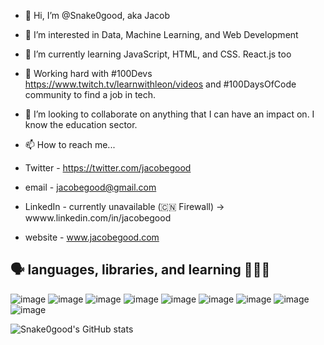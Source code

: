 - 👋 Hi, I’m @Snake0good, aka Jacob
- 👀 I’m interested in Data, Machine Learning, and Web Development
- 🌱 I’m currently learning JavaScript, HTML, and CSS. React.js too
- 🚀 Working hard with #100Devs https://www.twitch.tv/learnwithleon/videos and #100DaysOfCode community to find a job in tech.
- 💞️ I’m looking to collaborate on anything that I can have an impact on. I know the education sector. 
- 📫 How to reach me...
 
- Twitter - https://twitter.com/jacobegood
- email - jacobegood@gmail.com
- LinkedIn - currently unavailable (🇨🇳 Firewall) -> wwww.linkedin.com/in/jacobegood
- website - www.jacobegood.com


🗣 languages, libraries, and learning 👨🏼‍🏫
-
![image](https://img.shields.io/badge/HTML5-E34F26?style=for-the-badge&logo=html5&logoColor=white
)  ![image](https://img.shields.io/badge/JavaScript-323330?style=for-the-badge&logo=javascript&logoColor=F7DF1E
)   ![image](https://img.shields.io/badge/CSS3-1572B6?style=for-the-badge&logo=css3&logoColor=white
)   ![image](https://img.shields.io/badge/Numpy-777BB4?style=for-the-badge&logo=numpy&logoColor=white
)   ![image](https://img.shields.io/badge/Pandas-2C2D72?style=for-the-badge&logo=pandas&logoColor=white
)   ![image](https://img.shields.io/badge/Python-FFD43B?style=for-the-badge&logo=python&logoColor=blue
)   ![image](https://img.shields.io/badge/Swift-FA7343?style=for-the-badge&logo=swift&logoColor=white
)   ![image](https://img.shields.io/badge/Coursera-0056D2?style=for-the-badge&logo=Coursera&logoColor=white
)   ![image](https://img.shields.io/badge/freecodecamp-27273D?style=for-the-badge&logo=freecodecamp&logoColor=white) 


<!---
Snake0good/Snake0good is a ✨ special ✨ repository because its `README.md` (this file) appears on your GitHub profile.
You can click the Preview link to take a look at your changes.
--->



![Snake0good's GitHub stats](https://github-readme-stats.vercel.app/api?username=Snake0good&show_icons=true&theme=radical)
